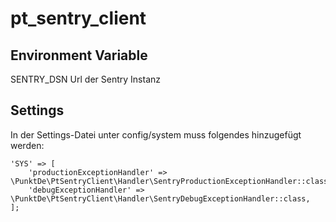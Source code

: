 # pt_sentry_client

## Environment Variable
SENTRY_DSN Url der Sentry Instanz

## Settings
In der Settings-Datei unter config/system muss folgendes hinzugefügt werden:

    'SYS' => [
        'productionExceptionHandler' => \PunktDe\PtSentryClient\Handler\SentryProductionExceptionHandler::class,
        'debugExceptionHandler' => \PunktDe\PtSentryClient\Handler\SentryDebugExceptionHandler::class,
    ];
